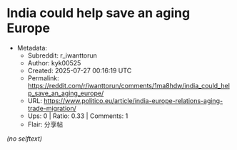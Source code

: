 # India could help save an aging Europe

- Metadata:
  - Subreddit: r_iwanttorun
  - Author: kyk00525
  - Created: 2025-07-27 00:16:19 UTC
  - Permalink: https://reddit.com/r/iwanttorun/comments/1ma8hdw/india_could_help_save_an_aging_europe/
  - URL: https://www.politico.eu/article/india-europe-relations-aging-trade-migration/
  - Ups: 0 | Ratio: 0.33 | Comments: 1
  - Flair: 分享帖

_(no selftext)_
